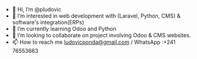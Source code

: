 - 👋 Hi, I’m @pludovic
- 👀 I’m interested in web development with (Laravel, Python, CMS) & software's integration(ERPs)
- 🌱 I’m currently learning Odoo and Python
- 💞️ I’m looking to collaborate on project involving Odoo & CMS websites.
- 📫 How to reach me ludovicponda@gmail.com / WhatsApp :+241 76553663

<!---
pludovic/pludovic is a ✨ special ✨ repository because its `README.md` (this file) appears on your GitHub profile.
You can click the Preview link to take a look at your changes.
--->
